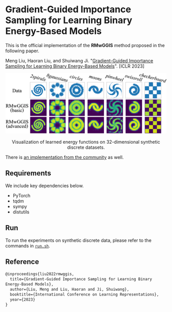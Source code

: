 # Gradient-Guided Importance Sampling for Learning Binary Energy-Based Models

This is the official implementation of the **RMwGGIS** method proposed in the following paper.

Meng Liu, Haoran Liu, and Shuiwang Ji. "[Gradient-Guided Importance Sampling for Learning Binary Energy-Based Models](https://openreview.net/forum?id=9DZKk85Z4zA)". [ICLR 2023]

<p align="center">
<img src="https://github.com/divelab/RMwGGIS/blob/main/assets/RMwGGIS.png" width="600" class="center" alt=""/>
    <br/>
</p>
<p align = "center">
Visualization of learned energy functions on 32-dimensional synthetic discrete datasets.
</p>

There is [an implementation from the community](https://github.com/J-zin/RMwGGIS) as well.

## Requirements
We include key dependencies below.
* PyTorch
* tqdm
* sympy
* distutils

## Run
To run the experiments on synthetic discrete data, please refer to the commands in [`run.sh`](https://github.com/divelab/RMwGGIS/blob/main/RMwGGIS/run.sh).

## Reference
```
@inproceedings{liu2022rmwggis,
  title={Gradient-Guided Importance Sampling for Learning Binary Energy-Based Models},
  author={Liu, Meng and Liu, Haoran and Ji, Shuiwang},
  booktitle={International Conference on Learning Representations},
  year={2023}
}
```
